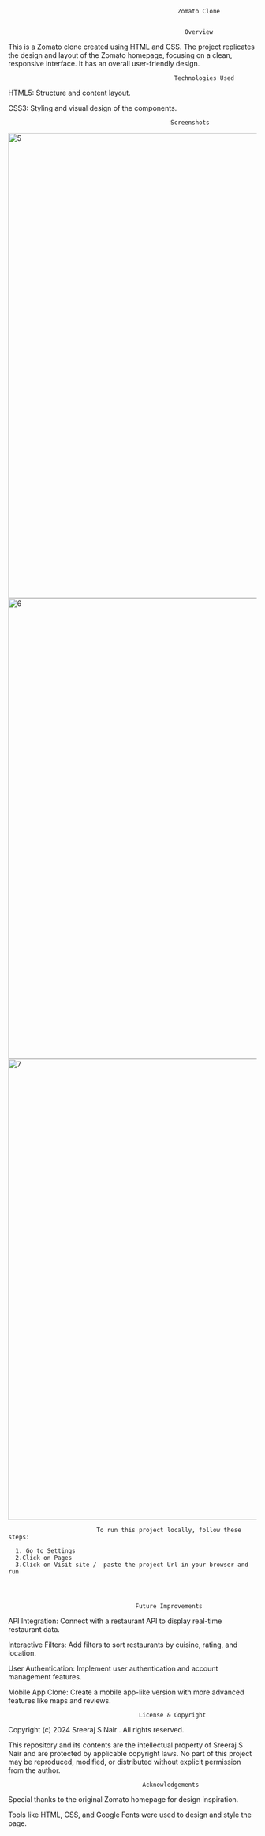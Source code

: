                                                     Zomato Clone


                                                      Overview
This is a Zomato clone created using HTML and CSS. The project replicates the design and layout of the Zomato homepage, focusing on a clean, responsive interface.
It has an overall user-friendly design.



                                                   Technologies Used
HTML5: Structure and content layout.

CSS3: Styling and visual design of the components.





                                                  Screenshots
                                                                        
<img width="941" alt="5" src="https://github.com/user-attachments/assets/858820d9-51e1-4c33-a6a0-216f0d1749e7">

<img width="932" alt="6" src="https://github.com/user-attachments/assets/c7db2633-c6cd-44b3-b5c5-764f2b9af820">

<img width="932" alt="7" src="https://github.com/user-attachments/assets/c4513874-e47d-40c6-96a0-729129296658">






                             To run this project locally, follow these steps:

      1. Go to Settings
      2.Click on Pages
      3.Click on Visit site /  paste the project Url in your browser and run


                                      
                                        
                                        Future Improvements

API Integration: Connect with a restaurant API to display real-time restaurant data.

Interactive Filters: Add filters to sort restaurants by cuisine, rating, and location.

User Authentication: Implement user authentication and account management features.

Mobile App Clone: Create a mobile app-like version with more advanced features like maps and reviews.


                                         License & Copyright

Copyright (c) 2024 Sreeraj S Nair . All rights reserved.

This repository and its contents are the intellectual property of Sreeraj S Nair and are protected by applicable copyright laws. No part of this project may be reproduced, modified, or distributed without explicit permission from the author.



                                          Acknowledgements
                                          
Special thanks to the original Zomato homepage for design inspiration.

Tools like HTML, CSS, and Google Fonts were used to design and style the page.

